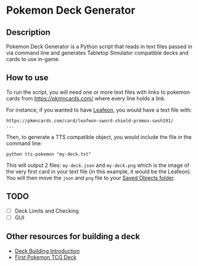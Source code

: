 # Pokemon Deck Generator
## Description
Pokemon Deck Generator is a Python script that reads in text files passed in via command line and generates Tabletop Simulator compatible decks and cards to use in-game.

## How to use
To run the script, you will need one or more text files with links to pokemon cards from https://pkmncards.com/ where every line holds a link.

For instance, if you wanted to have [Leafeon](https://pkmncards.com/card/leafeon-sword-shield-promos-swsh191/), you would have a text file with:
```
https://pkmncards.com/card/leafeon-sword-shield-promos-swsh191/
...
```

Then, to generate a TTS compatible object, you would include the file in the command line:

`python tts-pokemon "my-deck.txt"`

This will output 2 files: `my-deck.json` and `my-deck.png` which is the image of the very first card in your text file (in this example, it would be the Leafeon). You will then move the `json` and `png` file to your [Saved Objects folder](https://steamcommunity.com/app/286160/discussions/0/2860219962100643488/).

## TODO
- [ ] Deck Limits and Checking
- [ ] GUI

## Other resources for building a deck
- [Deck Building Introduction](https://www.pokemon.com/us/strategy/designing-a-deck-from-scratch/)
- [First Pokemon TCG Deck](https://www.youtube.com/watch?v=1zJLV17NFPg)
